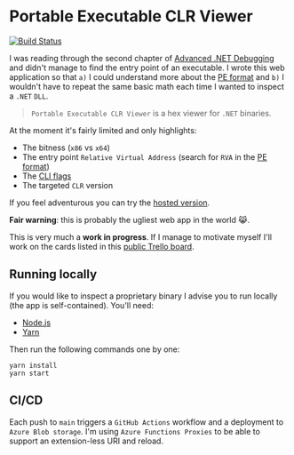 # Portable Executable CLR Viewer

[![Build Status][github-actions-shield]][github-actions]

I was reading through the second chapter of [Advanced .NET Debugging][advanced-dotnet-debugging-book] and didn't manage to find the entry point of an executable. I wrote this web application so that `a)` I could understand more about the [PE format][pe-format] and `b)` I wouldn't have to repeat the same basic math each time I wanted to inspect a `.NET` `DLL`.

> `Portable Executable CLR Viewer` is a hex viewer for `.NET` binaries.

At the moment it's fairly limited and only highlights:

- The bitness (`x86` vs `x64`)
- The entry point `Relative Virtual Address` (search for `RVA` in the [PE format][pe-format])
- The [CLI flags][cli-flags]
- The targeted `CLR` version

If you feel adventurous you can try the [hosted version][pe-clr-viewer].

**Fair warning**: this is probably the ugliest web app in the world :joy_cat:.

This is very much a **work in progress**. If I manage to motivate myself I'll work on the cards listed in this [public Trello board][trello-board].

## Running locally

If you would like to inspect a proprietary binary I advise you to run locally (the app is self-contained). You'll need:

- [Node.js][node-js]
- [Yarn][yarn]

Then run the following commands one by one:

```shell
yarn install
yarn start
```

## CI/CD

Each push to `main` triggers a `GitHub Actions` workflow and a deployment to `Azure Blob storage`. I'm using `Azure Functions Proxies` to be able to support an extension-less URI and reload.

[advanced-dotnet-debugging-book]: https://www.goodreads.com/book/show/7306509-advanced-net-debugging
[pe-format]: https://msdn.microsoft.com/library/windows/desktop/ms680547(v=vs.85).aspx
[pe-clr-viewer]: https://peclrviewer.azurewebsites.net/
[trello-board]: https://trello.com/b/7b21MQqD/open-source?filter=label:pe-clr-viewer
[node-js]: https://nodejs.org/en/download/
[yarn]: https://yarnpkg.com/getting-started/install
[cli-flags]: http://source.roslyn.codeplex.com/#System.Reflection.Metadata/System/Reflection/PortableExecutable/CorFlags.cs,1b8345c412a0a995
[github-actions-shield]: https://github.com/gabrielweyer/pe-clr-viewer/actions/workflows/workflow.yml/badge.svg
[github-actions]: https://github.com/gabrielweyer/pe-clr-viewer/actions/workflows/workflow.yml
